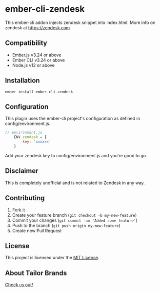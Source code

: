 # ember-cli-zendesk

This ember-cli addon injects zendesk snippet into index.html. More info on zendesk at https://zendesk.com

## Compatibility

* Ember.js v3.24 or above
* Ember CLI v3.24 or above
* Node.js v12 or above


## Installation

```
ember install ember-cli-zendesk
```


## Configuration

This plugin uses the ember-cli project's configuration as defined in config/environment.js.
```js
// environment.js
    ENV.zendesk = {
        key: 'xxxxxx'
    }
```
Add your zendesk key to config/environment.js and you're good to go.

## Disclaimer
This is completely unofficial and is not related to Zendesk in any way.

## Contributing

1. Fork it
2. Create your feature branch (`git checkout -b my-new-feature`)
3. Commit your changes (`git commit -am 'Added some feature'`)
4. Push to the branch (`git push origin my-new-feature`)
5. Create new Pull Request

## License

This project is licensed under the [MIT License](LICENSE.md).

## About Tailor Brands
[Check us out!](https://www.tailorbrands.com)
